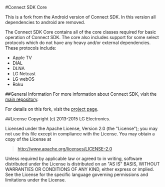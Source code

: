 #Connect SDK Core

This is a fork from the Android version of Connect SDK. In this version all dependencies to android are removed.

The Connect SDK Core contains all of the core classes required for basic operation of Connect SDK. The core also includes support for some select protocols which do not have any heavy and/or external dependencies. These protocols include:
- Apple TV
- DIAL
- DLNA
- LG Netcast
- LG webOS
- Roku

##General Information
For more information about Connect SDK, visit the [main repository](https://github.com/ConnectSDK/Connect-SDK-Android).

For details on this fork, visit the [project page](http://sprehn.github.io/Connect-SDK-Java-Core/).

##License
Copyright (c) 2013-2015 LG Electronics.

Licensed under the Apache License, Version 2.0 (the "License");
you may not use this file except in compliance with the License.
You may obtain a copy of the License at

> http://www.apache.org/licenses/LICENSE-2.0

Unless required by applicable law or agreed to in writing, software
distributed under the License is distributed on an "AS IS" BASIS,
WITHOUT WARRANTIES OR CONDITIONS OF ANY KIND, either express or implied.
See the License for the specific language governing permissions and
limitations under the License.


